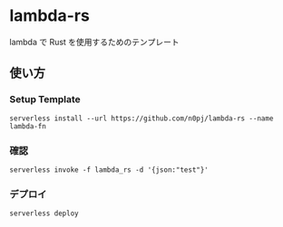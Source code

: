 # lambda-rs

lambda で Rust を使用するためのテンプレート

## 使い方

### Setup Template

```
serverless install --url https://github.com/n0pj/lambda-rs --name lambda-fn
```

### 確認

```
serverless invoke -f lambda_rs -d '{json:"test"}'
```

### デプロイ

```
serverless deploy
```
